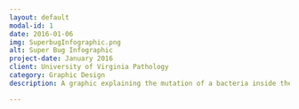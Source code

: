 ```yaml
---
layout: default
modal-id: 1
date: 2016-01-06
img: SuperbugInfographic.png
alt: Super Bug Infographic
project-date: January 2016
client: University of Virginia Pathology
category: Graphic Design
description: A graphic explaining the mutation of a bacteria inside the UVA hospital. For use in publication. 

---
```

